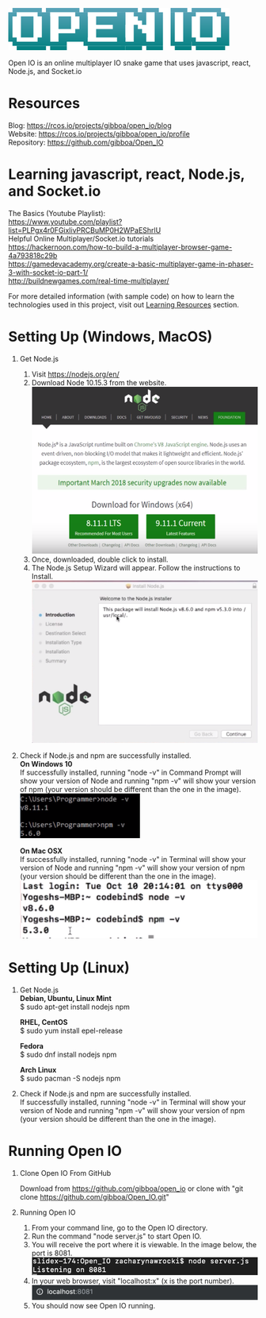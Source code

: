 
![Open IO](public/pictures/open_io_logo.png)


Open IO is an online multiplayer IO snake game that uses javascript, react, Node.js, and Socket.io

# Resources
Blog: https://rcos.io/projects/gibboa/open_io/blog <br/>
Website: https://rcos.io/projects/gibboa/open_io/profile <br/>
Repository: https://github.com/gibboa/Open_IO <br/>

# Learning javascript, react, Node.js, and Socket.io
The Basics (Youtube Playlist): <br/> 
https://www.youtube.com/playlist?list=PLPgx4r0FGixlivPRCBuMP0H2WPaEShrlU
<br/>
Helpful Online Multiplayer/Socket.io tutorials <br/> 
https://hackernoon.com/how-to-build-a-multiplayer-browser-game-4a793818c29b <br/>
https://gamedevacademy.org/create-a-basic-multiplayer-game-in-phaser-3-with-socket-io-part-1/ <br/>
http://buildnewgames.com/real-time-multiplayer/ <br/>

For more detailed information (with sample code) on how to learn the technologies used in this project,
visit out [Learning Resources](https://github.com/gibboa/Open_IO/tree/master/LearningResources) section.

# Setting Up (Windows, MacOS)
1. Get Node.js
	1. Visit https://nodejs.org/en/
	2. Download Node 10.15.3 from the website.
	![nodejs_website](images/nodejs_website.png)
	3. Once, downloaded, double click to install.
	4. The Node.js Setup Wizard will appear. Follow the instructions to Install.
	![nodejs_wizard](images/nodejs_wizard.png)


2. Check if Node.js and npm are successfully installed. <br/>
	**On Windows 10** <br/>
	If successfully installed, running "node -v" in Command Prompt will show your version of Node and running "npm -v" will show your version of npm (your version should be different than the one in the image). <br/>
	![version_windows](images/version_windows.png)

	**On Mac OSX** <br/>
	If successfully installed, running "node -v" in Terminal will show your version of Node and running "npm -v" will show
	your version of npm (your version should be different than the one in the image). <br/>
	![version_mac](images/version_mac.png)



# Setting Up (Linux)

1. Get Node.js <br/>
	**Debian, Ubuntu, Linux Mint** <br/>
	$ sudo apt-get install nodejs npm

	**RHEL, CentOS** <br/>
	$ sudo yum install epel-release

	**Fedora** <br/>
	$ sudo dnf install nodejs npm

	**Arch Linux** <br/>
	$ sudo pacman -S nodejs npm

2. Check if Node.js and npm are successfully installed. <br/>
	If successfully installed, running "node -v" in Terminal will show your version of Node and running "npm -v" will show your version of npm (your version should be different than the one in the image).


# Running Open IO
1. Clone Open IO From GitHub

	Download from https://github.com/gibboa/open_io or clone with "git clone https://github.com/gibboa/Open_IO.git"

2. Running Open IO
	1. From your command line, go to the Open IO directory.
	2. Run the command "node server.js" to start Open IO.
	3. You will receive the port where it is viewable. In the image below, the port is 8081.
	![port](images/port.png)
	4. In your web browser, visit "localhost:x" (x is the port number).
	![url](images/url.png)
	5. You should now see Open IO running.






